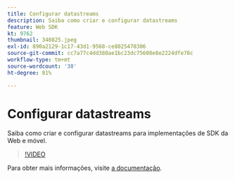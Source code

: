 ```yaml
---
title: Configurar datastreams
description: Saiba como criar e configurar datastreams
feature: Web SDK
kt: 9762
thumbnail: 340825.jpeg
exl-id: 890a2129-1c17-43d1-9568-ce8025470306
source-git-commit: cc7a77c4dd380ae1bc23dc75608e8e2224dfe78c
workflow-type: tm+mt
source-wordcount: '38'
ht-degree: 81%

---
```


# Configurar datastreams

Saiba como criar e configurar datastreams para implementações de SDK da Web e móvel.

>[!VIDEO](https://video.tv.adobe.com/v/340825?quality=12&learn=on)

Para obter mais informações, visite [a documentação](https://experienceleague.adobe.com/docs/experience-platform/edge/fundamentals/datastreams.html?lang=pt-BR).
